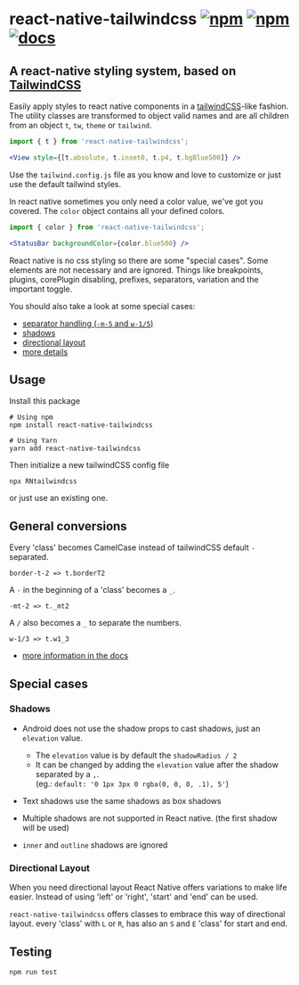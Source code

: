 # react-native-tailwindcss [![npm](https://img.shields.io/npm/v/react-native-tailwindcss.svg)](https://github.com/TVke/react-native-tailwindcss/releases) [![npm](https://img.shields.io/npm/dt/react-native-tailwindcss.svg)](https://www.npmjs.com/package/react-native-tailwindcss) [![docs](https://img.shields.io/badge/read-docs-38b2ac)](https://tvke.github.io/react-native-tailwindcss)
## A react-native styling system, based on [TailwindCSS](https://tailwindcss.com/docs/what-is-tailwind/)
Easily apply styles to react native components in a <a href='https://tailwindcss.com/docs/what-is-tailwind/'>tailwindCSS</a>-like fashion.
The utility classes are transformed to object valid names and are all children from an object `t`, `tw`, `theme` or `tailwind`.

```jsx harmony
import { t } from 'react-native-tailwindcss';

<View style={[t.absolute, t.inset0, t.p4, t.bgBlue500]} />
```

Use the `tailwind.config.js` file as you know and love to customize or just use the default tailwind styles.

In react native sometimes you only need a color value, we've got you covered.
The `color` object contains all your defined colors.

```jsx harmony
import { color } from 'react-native-tailwindcss';

<StatusBar backgroundColor={color.blue500} />
```

React native is no css styling so there are some "special cases".
Some elements are not necessary and are ignored.
Things like breakpoints, plugins, corePlugin disabling, prefixes, separators, variation and the important toggle.

You should also take a look at some special cases:
 - [separator handling (`-m-5` and `w-1/5`)](#general-conversion)
 - [shadows](#shadows)
 - [directional layout](#directional-layout)
 - [more details](https://tvke.github.io/react-native-tailwindcss/special-cases.html)

## Usage
Install this package

```
# Using npm
npm install react-native-tailwindcss

# Using Yarn
yarn add react-native-tailwindcss
```


Then initialize a new tailwindCSS config file

```
npx RNtailwindcss
```

or just use an existing one.

## General conversions

Every 'class' becomes CamelCase instead of tailwindCSS default `-` separated.
```
border-t-2 => t.borderT2
```

A `-` in the beginning of a 'class' becomes a `_`.
```
-mt-2 => t._mt2
```

A `/` also becomes a `_` to separate the numbers.
```
w-1/3 => t.w1_3
```

 - [more information in the docs](https://tvke.github.io/react-native-tailwindcss/translations.html)

## Special cases

### Shadows

 - Android does not use the shadow props to cast shadows, just an `elevation` value.
    - The `elevation` value is by default the `shadowRadius / 2`
    - It can be changed by adding the `elevation` value after the shadow separated by a `,`. <br>
        (eg.: `default: '0 1px 3px 0 rgba(0, 0, 0, .1), 5'`)

 - Text shadows use the same shadows as box shadows
 - Multiple shadows are not supported in React native. (the first shadow will be used)
 - `inner` and `outline` shadows are ignored

### Directional Layout

When you need directional layout React Native offers variations to make life easier.
Instead of using 'left' or 'right', 'start' and 'end' can be used.

`react-native-tailwindcss` offers classes to embrace this way of directional layout.
every 'class' with `L` or `R`, has also an `S` and `E` 'class' for start and end.

## Testing

```
npm run test
```
